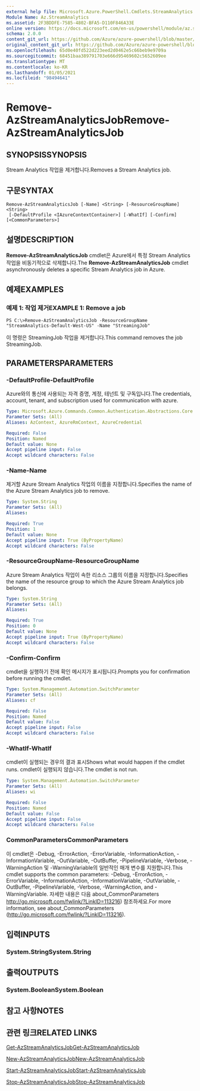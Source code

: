 ```yaml
---
external help file: Microsoft.Azure.PowerShell.Cmdlets.StreamAnalytics.dll-Help.xml
Module Name: Az.StreamAnalytics
ms.assetid: 2F3BDDFE-7585-4802-BFA5-D110F846A33E
online version: https://docs.microsoft.com/en-us/powershell/module/az.streamanalytics/remove-azstreamanalyticsjob
schema: 2.0.0
content_git_url: https://github.com/Azure/azure-powershell/blob/master/src/StreamAnalytics/StreamAnalytics/help/Remove-AzStreamAnalyticsJob.md
original_content_git_url: https://github.com/Azure/azure-powershell/blob/master/src/StreamAnalytics/StreamAnalytics/help/Remove-AzStreamAnalyticsJob.md
ms.openlocfilehash: 65d0e40fd522d223eed2d0462e5c66beb9e9709a
ms.sourcegitcommit: 68451baa389791703e666d95469602c5652609ee
ms.translationtype: MT
ms.contentlocale: ko-KR
ms.lasthandoff: 01/05/2021
ms.locfileid: "98494641"
---
```

# <span data-ttu-id="be2a1-101">Remove-AzStreamAnalyticsJob</span><span class="sxs-lookup"><span data-stu-id="be2a1-101">Remove-AzStreamAnalyticsJob</span></span>

## <span data-ttu-id="be2a1-102">SYNOPSIS</span><span class="sxs-lookup"><span data-stu-id="be2a1-102">SYNOPSIS</span></span>
<span data-ttu-id="be2a1-103">Stream Analytics 작업을 제거합니다.</span><span class="sxs-lookup"><span data-stu-id="be2a1-103">Removes a Stream Analytics job.</span></span>

## <span data-ttu-id="be2a1-104">구문</span><span class="sxs-lookup"><span data-stu-id="be2a1-104">SYNTAX</span></span>

```
Remove-AzStreamAnalyticsJob [-Name] <String> [-ResourceGroupName] <String>
 [-DefaultProfile <IAzureContextContainer>] [-WhatIf] [-Confirm] [<CommonParameters>]
```

## <span data-ttu-id="be2a1-105">설명</span><span class="sxs-lookup"><span data-stu-id="be2a1-105">DESCRIPTION</span></span>
<span data-ttu-id="be2a1-106">**Remove-AzStreamAnalyticsJob** cmdlet은 Azure에서 특정 Stream Analytics 작업을 비동기적으로 삭제합니다.</span><span class="sxs-lookup"><span data-stu-id="be2a1-106">The **Remove-AzStreamAnalyticsJob** cmdlet asynchronously deletes a specific Stream Analytics job in Azure.</span></span>

## <span data-ttu-id="be2a1-107">예제</span><span class="sxs-lookup"><span data-stu-id="be2a1-107">EXAMPLES</span></span>

### <span data-ttu-id="be2a1-108">예제 1: 작업 제거</span><span class="sxs-lookup"><span data-stu-id="be2a1-108">EXAMPLE 1: Remove a job</span></span>
```
PS C:\>Remove-AzStreamAnalyticsJob -ResourceGroupName "StreamAnalytics-Default-West-US" -Name "StreamingJob"
```

<span data-ttu-id="be2a1-109">이 명령은 StreamingJob 작업을 제거합니다.</span><span class="sxs-lookup"><span data-stu-id="be2a1-109">This command removes the job StreamingJob.</span></span>

## <span data-ttu-id="be2a1-110">PARAMETERS</span><span class="sxs-lookup"><span data-stu-id="be2a1-110">PARAMETERS</span></span>

### <span data-ttu-id="be2a1-111">-DefaultProfile</span><span class="sxs-lookup"><span data-stu-id="be2a1-111">-DefaultProfile</span></span>
<span data-ttu-id="be2a1-112">Azure와의 통신에 사용되는 자격 증명, 계정, 테넌트 및 구독입니다.</span><span class="sxs-lookup"><span data-stu-id="be2a1-112">The credentials, account, tenant, and subscription used for communication with azure.</span></span>

```yaml
Type: Microsoft.Azure.Commands.Common.Authentication.Abstractions.Core.IAzureContextContainer
Parameter Sets: (All)
Aliases: AzContext, AzureRmContext, AzureCredential

Required: False
Position: Named
Default value: None
Accept pipeline input: False
Accept wildcard characters: False
```

### <span data-ttu-id="be2a1-113">-Name</span><span class="sxs-lookup"><span data-stu-id="be2a1-113">-Name</span></span>
<span data-ttu-id="be2a1-114">제거할 Azure Stream Analytics 작업의 이름을 지정합니다.</span><span class="sxs-lookup"><span data-stu-id="be2a1-114">Specifies the name of the Azure Stream Analytics job to remove.</span></span>

```yaml
Type: System.String
Parameter Sets: (All)
Aliases:

Required: True
Position: 1
Default value: None
Accept pipeline input: True (ByPropertyName)
Accept wildcard characters: False
```

### <span data-ttu-id="be2a1-115">-ResourceGroupName</span><span class="sxs-lookup"><span data-stu-id="be2a1-115">-ResourceGroupName</span></span>
<span data-ttu-id="be2a1-116">Azure Stream Analytics 작업이 속한 리소스 그룹의 이름을 지정합니다.</span><span class="sxs-lookup"><span data-stu-id="be2a1-116">Specifies the name of the resource group to which the Azure Stream Analytics job belongs.</span></span>

```yaml
Type: System.String
Parameter Sets: (All)
Aliases:

Required: True
Position: 0
Default value: None
Accept pipeline input: True (ByPropertyName)
Accept wildcard characters: False
```

### <span data-ttu-id="be2a1-117">-Confirm</span><span class="sxs-lookup"><span data-stu-id="be2a1-117">-Confirm</span></span>
<span data-ttu-id="be2a1-118">cmdlet을 실행하기 전에 확인 메시지가 표시됩니다.</span><span class="sxs-lookup"><span data-stu-id="be2a1-118">Prompts you for confirmation before running the cmdlet.</span></span>

```yaml
Type: System.Management.Automation.SwitchParameter
Parameter Sets: (All)
Aliases: cf

Required: False
Position: Named
Default value: False
Accept pipeline input: False
Accept wildcard characters: False
```

### <span data-ttu-id="be2a1-119">-WhatIf</span><span class="sxs-lookup"><span data-stu-id="be2a1-119">-WhatIf</span></span>
<span data-ttu-id="be2a1-120">cmdlet이 실행되는 경우의 결과 표시</span><span class="sxs-lookup"><span data-stu-id="be2a1-120">Shows what would happen if the cmdlet runs.</span></span>
<span data-ttu-id="be2a1-121">cmdlet이 실행되지 않습니다.</span><span class="sxs-lookup"><span data-stu-id="be2a1-121">The cmdlet is not run.</span></span>

```yaml
Type: System.Management.Automation.SwitchParameter
Parameter Sets: (All)
Aliases: wi

Required: False
Position: Named
Default value: False
Accept pipeline input: False
Accept wildcard characters: False
```

### <span data-ttu-id="be2a1-122">CommonParameters</span><span class="sxs-lookup"><span data-stu-id="be2a1-122">CommonParameters</span></span>
<span data-ttu-id="be2a1-123">이 cmdlet은 -Debug, -ErrorAction, -ErrorVariable, -InformationAction, -InformationVariable, -OutVariable, -OutBuffer, -PipelineVariable, -Verbose, -WarningAction 및 -WarningVariable의 일반적인 매개 변수를 지원합니다.</span><span class="sxs-lookup"><span data-stu-id="be2a1-123">This cmdlet supports the common parameters: -Debug, -ErrorAction, -ErrorVariable, -InformationAction, -InformationVariable, -OutVariable, -OutBuffer, -PipelineVariable, -Verbose, -WarningAction, and -WarningVariable.</span></span> <span data-ttu-id="be2a1-124">자세한 내용은 다음 about_CommonParameters http://go.microsoft.com/fwlink/?LinkID=113216) 참조하세요.</span><span class="sxs-lookup"><span data-stu-id="be2a1-124">For more information, see about_CommonParameters (http://go.microsoft.com/fwlink/?LinkID=113216).</span></span>

## <span data-ttu-id="be2a1-125">입력</span><span class="sxs-lookup"><span data-stu-id="be2a1-125">INPUTS</span></span>

### <span data-ttu-id="be2a1-126">System.String</span><span class="sxs-lookup"><span data-stu-id="be2a1-126">System.String</span></span>

## <span data-ttu-id="be2a1-127">출력</span><span class="sxs-lookup"><span data-stu-id="be2a1-127">OUTPUTS</span></span>

### <span data-ttu-id="be2a1-128">System.Boolean</span><span class="sxs-lookup"><span data-stu-id="be2a1-128">System.Boolean</span></span>

## <span data-ttu-id="be2a1-129">참고 사항</span><span class="sxs-lookup"><span data-stu-id="be2a1-129">NOTES</span></span>

## <span data-ttu-id="be2a1-130">관련 링크</span><span class="sxs-lookup"><span data-stu-id="be2a1-130">RELATED LINKS</span></span>

[<span data-ttu-id="be2a1-131">Get-AzStreamAnalyticsJob</span><span class="sxs-lookup"><span data-stu-id="be2a1-131">Get-AzStreamAnalyticsJob</span></span>](./Get-AzStreamAnalyticsJob.md)

[<span data-ttu-id="be2a1-132">New-AzStreamAnalyticsJob</span><span class="sxs-lookup"><span data-stu-id="be2a1-132">New-AzStreamAnalyticsJob</span></span>](./New-AzStreamAnalyticsJob.md)

[<span data-ttu-id="be2a1-133">Start-AzStreamAnalyticsJob</span><span class="sxs-lookup"><span data-stu-id="be2a1-133">Start-AzStreamAnalyticsJob</span></span>](./Start-AzStreamAnalyticsJob.md)

[<span data-ttu-id="be2a1-134">Stop-AzStreamAnalyticsJob</span><span class="sxs-lookup"><span data-stu-id="be2a1-134">Stop-AzStreamAnalyticsJob</span></span>](./Stop-AzStreamAnalyticsJob.md)


